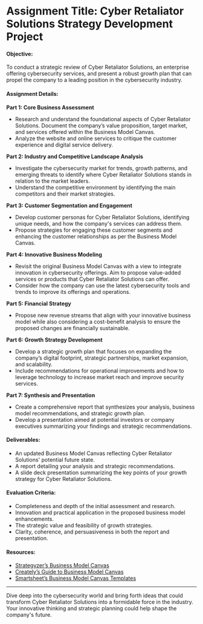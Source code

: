 # Assignment Title: Cyber Retaliator Solutions Strategy Development Project

#### Objective:
To conduct a strategic review of Cyber Retaliator Solutions, an enterprise offering cybersecurity services, and present a robust growth plan that can propel the company to a leading position in the cybersecurity industry.

#### Assignment Details:

**Part 1: Core Business Assessment**
- Research and understand the foundational aspects of Cyber Retaliator Solutions. Document the company’s value proposition, target market, and services offered within the Business Model Canvas.
- Analyze the website and online services to critique the customer experience and digital service delivery.

**Part 2: Industry and Competitive Landscape Analysis**
- Investigate the cybersecurity market for trends, growth patterns, and emerging threats to identify where Cyber Retaliator Solutions stands in relation to the market leaders.
- Understand the competitive environment by identifying the main competitors and their market strategies.

**Part 3: Customer Segmentation and Engagement**
- Develop customer personas for Cyber Retaliator Solutions, identifying unique needs, and how the company's services can address them.
- Propose strategies for engaging these customer segments and enhancing the customer relationships as per the Business Model Canvas.

**Part 4: Innovative Business Modeling**
- Revisit the original Business Model Canvas with a view to integrate innovation in cybersecurity offerings. Aim to propose value-added services or products that Cyber Retaliator Solutions can offer.
- Consider how the company can use the latest cybersecurity tools and trends to improve its offerings and operations.

**Part 5: Financial Strategy**
- Propose new revenue streams that align with your innovative business model while also considering a cost-benefit analysis to ensure the proposed changes are financially sustainable.

**Part 6: Growth Strategy Development**
- Develop a strategic growth plan that focuses on expanding the company’s digital footprint, strategic partnerships, market expansion, and scalability.
- Include recommendations for operational improvements and how to leverage technology to increase market reach and improve security services.

**Part 7: Synthesis and Presentation**
- Create a comprehensive report that synthesizes your analysis, business model recommendations, and strategic growth plan.
- Develop a presentation aimed at potential investors or company executives summarizing your findings and strategic recommendations.

#### Deliverables:
- An updated Business Model Canvas reflecting Cyber Retaliator Solutions' potential future state.
- A report detailing your analysis and strategic recommendations.
- A slide deck presentation summarizing the key points of your growth strategy for Cyber Retaliator Solutions.

#### Evaluation Criteria:
- Completeness and depth of the initial assessment and research.
- Innovation and practical application in the proposed business model enhancements.
- The strategic value and feasibility of growth strategies.
- Clarity, coherence, and persuasiveness in both the report and presentation.

#### Resources:
- [Strategyzer’s Business Model Canvas](https://www.strategyzer.com/business-model-canvas)
- [Creately’s Guide to Business Model Canvas](https://creately.com/blog/diagrams/business-model-canvas-explained/)
- [Smartsheet’s Business Model Canvas Templates](https://www.smartsheet.com/free-business-model-canvas-templates)

---

Dive deep into the cybersecurity world and bring forth ideas that could transform Cyber Retaliator Solutions into a formidable force in the industry. Your innovative thinking and strategic planning could help shape the company's future.
